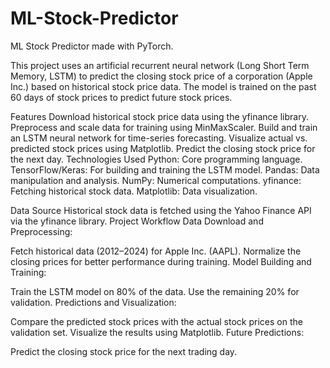 # ML-Stock-Predictor
ML Stock Predictor made with PyTorch.

This project uses an artificial recurrent neural network (Long Short Term Memory, LSTM) to predict the closing stock price of a corporation (Apple Inc.) based on historical stock price data. The model is trained on the past 60 days of stock prices to predict future stock prices.

Features
Download historical stock price data using the yfinance library.
Preprocess and scale data for training using MinMaxScaler.
Build and train an LSTM neural network for time-series forecasting.
Visualize actual vs. predicted stock prices using Matplotlib.
Predict the closing stock price for the next day.
Technologies Used
Python: Core programming language.
TensorFlow/Keras: For building and training the LSTM model.
Pandas: Data manipulation and analysis.
NumPy: Numerical computations.
yfinance: Fetching historical stock data.
Matplotlib: Data visualization.

Data Source
Historical stock data is fetched using the Yahoo Finance API via the yfinance library.
Project Workflow
Data Download and Preprocessing:

Fetch historical data (2012–2024) for Apple Inc. (AAPL).
Normalize the closing prices for better performance during training.
Model Building and Training:

Train the LSTM model on 80% of the data.
Use the remaining 20% for validation.
Predictions and Visualization:

Compare the predicted stock prices with the actual stock prices on the validation set.
Visualize the results using Matplotlib.
Future Predictions:

Predict the closing stock price for the next trading day.

